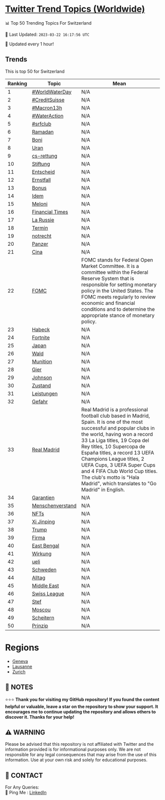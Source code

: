 [Twitter Trend Topics (Worldwide)](https://github.com/ErcinDedeoglu/Twitter-Trend-Topics)
==========


📊 Top 50 Trending Topics For Switzerland

📆 Last Updated: `2023-03-22 16:17:56 UTC`

🔧 Updated every 1 hour!


## Trends

This is top 50 for Switzerland

| Ranking | Topic | Mean |
| ------- | ------------ | ------------ |
| 1 | [#WorldWaterDay](http://twitter.com/search?q=%23WorldWaterDay) | N/A |
| 2 | [#CreditSuisse](http://twitter.com/search?q=%23CreditSuisse) | N/A |
| 3 | [#Macron13h](http://twitter.com/search?q=%23Macron13h) | N/A |
| 4 | [#WaterAction](http://twitter.com/search?q=%23WaterAction) | N/A |
| 5 | [#srfclub](http://twitter.com/search?q=%23srfclub) | N/A |
| 6 | [Ramadan](http://twitter.com/search?q=Ramadan) | N/A |
| 7 | [Boni](http://twitter.com/search?q=Boni) | N/A |
| 8 | [Uran](http://twitter.com/search?q=Uran) | N/A |
| 9 | [cs-rettung](http://twitter.com/search?q=cs-rettung) | N/A |
| 10 | [Stiftung](http://twitter.com/search?q=Stiftung) | N/A |
| 11 | [Entscheid](http://twitter.com/search?q=Entscheid) | N/A |
| 12 | [Ernstfall](http://twitter.com/search?q=Ernstfall) | N/A |
| 13 | [Bonus](http://twitter.com/search?q=Bonus) | N/A |
| 14 | [Idem](http://twitter.com/search?q=Idem) | N/A |
| 15 | [Meloni](http://twitter.com/search?q=Meloni) | N/A |
| 16 | [Financial Times](http://twitter.com/search?q=Financial+Times) | N/A |
| 17 | [La Russie](http://twitter.com/search?q=La+Russie) | N/A |
| 18 | [Termin](http://twitter.com/search?q=Termin) | N/A |
| 19 | [notrecht](http://twitter.com/search?q=notrecht) | N/A |
| 20 | [Panzer](http://twitter.com/search?q=Panzer) | N/A |
| 21 | [Cina](http://twitter.com/search?q=Cina) | N/A |
| 22 | [FOMC](http://twitter.com/search?q=FOMC) | FOMC stands for Federal Open Market Committee. It is a committee within the Federal Reserve System that is responsible for setting monetary policy in the United States. The FOMC meets regularly to review economic and financial conditions and to determine the appropriate stance of monetary policy. |
| 23 | [Habeck](http://twitter.com/search?q=Habeck) | N/A |
| 24 | [Fortnite](http://twitter.com/search?q=Fortnite) | N/A |
| 25 | [Japan](http://twitter.com/search?q=Japan) | N/A |
| 26 | [Wald](http://twitter.com/search?q=Wald) | N/A |
| 27 | [Munition](http://twitter.com/search?q=Munition) | N/A |
| 28 | [Gier](http://twitter.com/search?q=Gier) | N/A |
| 29 | [Johnson](http://twitter.com/search?q=Johnson) | N/A |
| 30 | [Zustand](http://twitter.com/search?q=Zustand) | N/A |
| 31 | [Leistungen](http://twitter.com/search?q=Leistungen) | N/A |
| 32 | [Gefahr](http://twitter.com/search?q=Gefahr) | N/A |
| 33 | [Real Madrid](http://twitter.com/search?q=Real+Madrid) | Real Madrid is a professional football club based in Madrid, Spain. It is one of the most successful and popular clubs in the world, having won a record 33 La Liga titles, 19 Copa del Rey titles, 10 Supercopa de España titles, a record 13 UEFA Champions League titles, 2 UEFA Cups, 3 UEFA Super Cups and 4 FIFA Club World Cup titles. The club's motto is "Hala Madrid", which translates to "Go Madrid" in English. |
| 34 | [Garantien](http://twitter.com/search?q=Garantien) | N/A |
| 35 | [Menschenverstand](http://twitter.com/search?q=Menschenverstand) | N/A |
| 36 | [NFTs](http://twitter.com/search?q=NFTs) | N/A |
| 37 | [Xi Jinping](http://twitter.com/search?q=Xi+Jinping) | N/A |
| 38 | [Trump](http://twitter.com/search?q=Trump) | N/A |
| 39 | [Firma](http://twitter.com/search?q=Firma) | N/A |
| 40 | [East Bengal](http://twitter.com/search?q=East+Bengal) | N/A |
| 41 | [Wirkung](http://twitter.com/search?q=Wirkung) | N/A |
| 42 | [ueli](http://twitter.com/search?q=ueli) | N/A |
| 43 | [Schweden](http://twitter.com/search?q=Schweden) | N/A |
| 44 | [Alltag](http://twitter.com/search?q=Alltag) | N/A |
| 45 | [Middle East](http://twitter.com/search?q=Middle+East) | N/A |
| 46 | [Swiss League](http://twitter.com/search?q=Swiss+League) | N/A |
| 47 | [Stef](http://twitter.com/search?q=Stef) | N/A |
| 48 | [Moscou](http://twitter.com/search?q=Moscou) | N/A |
| 49 | [Scheitern](http://twitter.com/search?q=Scheitern) | N/A |
| 50 | [Prinzip](http://twitter.com/search?q=Prinzip) | N/A |



# Regions

* [Geneva](</Switzerland/Geneva.md>)
* [Lausanne](</Switzerland/Lausanne.md>)
* [Zurich](</Switzerland/Zurich.md>)



## 📝 NOTES

⭐⭐⭐ **Thank you for visiting my GitHub repository! If you found the content helpful or valuable, leave a star on the repository to show your support. It encourages me to continue updating the repository and allows others to discover it. Thanks for your help!**


## ⚠️ WARNING

Please be advised that this repository is not affiliated with Twitter and the information provided is for informational purposes only. We are not responsible for any legal consequences that may arise from the use of this information. Use at your own risk and solely for educational purposes.


## 📨 CONTACT

 For Any Queries:  
            🏓 Ping Me : [LinkedIn](https://www.linkedin.com/in/ercindedeoglu/)

